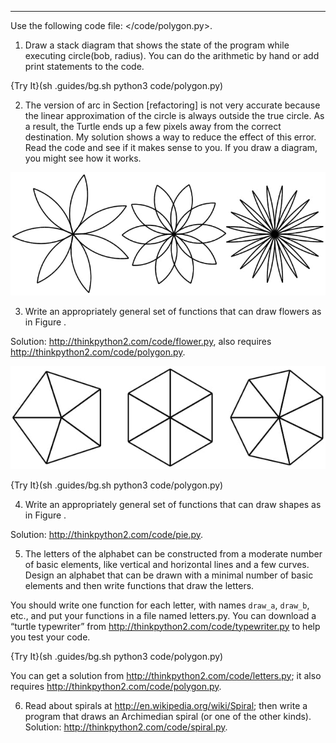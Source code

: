 ---------

Use the following code file: </code/polygon.py>.

1.  Draw a stack diagram that shows the state of the program while executing <span>circle(bob, radius)</span>. You can do the arithmetic by hand or add <span>print</span> statements to the code.

{Try It}(sh .guides/bg.sh python3 code/polygon.py)

2.  The version of <span>arc</span> in Section [refactoring] is not very accurate because the linear approximation of the circle is always outside the true circle. As a result, the Turtle ends up a few pixels away from the correct destination. My solution shows a way to reduce the effect of this error. Read the code and see if it makes sense to you. If you draw a diagram, you might see how it works.

![image](/.guides/img/flowers.jpg)



3. Write an appropriately general set of functions that can draw flowers as in Figure .

Solution: <http://thinkpython2.com/code/flower.py>, also requires <http://thinkpython2.com/code/polygon.py>.

![image](/.guides/img/pies.jpg)

{Try It}(sh .guides/bg.sh python3 code/polygon.py)

4. Write an appropriately general set of functions that can draw shapes as in Figure .

Solution: <http://thinkpython2.com/code/pie.py>.

5. The letters of the alphabet can be constructed from a moderate number of basic elements, like vertical and horizontal lines and a few curves. Design an alphabet that can be drawn with a minimal number of basic elements and then write functions that draw the letters.

You should write one function for each letter, with names `draw_a`, `draw_b`, etc., and put your functions in a file named <span>letters.py</span>. You can download a “turtle typewriter” from <http://thinkpython2.com/code/typewriter.py> to help you test your code.

{Try It}(sh .guides/bg.sh python3 code/polygon.py)

You can get a solution from <http://thinkpython2.com/code/letters.py>; it also requires <http://thinkpython2.com/code/polygon.py>.

6. Read about spirals at <http://en.wikipedia.org/wiki/Spiral>; then write a program that draws an Archimedian spiral (or one of the other kinds). Solution: <http://thinkpython2.com/code/spiral.py>.

